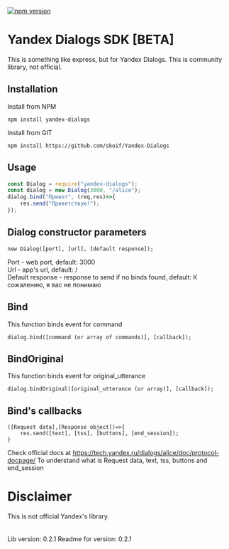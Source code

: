 [![npm version](https://badge.fury.io/js/yandex-dialogs.svg)](https://badge.fury.io/js/yandex-dialogs)
# Yandex Dialogs SDK [BETA]
This is something like express, but for Yandex Dialogs.
This is community library, not official.
## Installation
Install from NPM
```
npm install yandex-dialogs
```
Install from GIT
```
npm install https://github.com/skoif/Yandex-Dialogs
```
## Usage
```javascript
const Dialog = require("yandex-dialogs");
const dialog = new Dialog(3000, "/alice");
dialog.bind("Привет", (req,res)=>{
    res.send("Приветствую!");
});
```
## Dialog constructor parameters
```
new Dialog([port], [url], [default response]);
```
Port - web port, default: 3000\
Url - app's url, default: /\
Default response - response to send if no binds found, default: К сожалению, я вас не понимаю
## Bind
This function binds event for command
```
dialog.bind([command (or array of commands)], [callback]);
```
## BindOriginal
This function binds event for original_utterance
```
dialog.bindOriginal([original_utterance (or array)], [callback]);
```
## Bind's callbacks
```
([Request data],[Response object])=>{
    res.send([text], [tss], [buttons], [end_session]);
}
```
Check official docs at https://tech.yandex.ru/dialogs/alice/doc/protocol-docpage/ To understand what is Request data, text, tss, buttons and end_session
# Disclaimer
This is not official Yandex's library.
<br><br><br>
Lib version: 0.2.1
Readme for version: 0.2.1